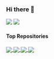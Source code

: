 ### Hi there 👋

![](https://github-readme-stats.vercel.app/api?username=szcf-weiya&show_icons=true&hide_title=true&include_all_commits=true&hide_border=true&count_private=true)
![](https://github-readme-stats.vercel.app/api/top-langs/?username=szcf-weiya&hide_progress=false&hide=javascript,html,c,jupyter%20notebook,cuda&langs_count=6&layout=compact)

<!--
**szcf-weiya/szcf-weiya** is a ✨ _special_ ✨ repository because its `README.md` (this file) appears on your GitHub profile.

Here are some ideas to get you started:

- 🔭 I’m currently working on ...
- 🌱 I’m currently learning ...
- 👯 I’m looking to collaborate on ...
- 🤔 I’m looking for help with ...
- 💬 Ask me about ...
- 📫 How to reach me: ...
- 😄 Pronouns: ...
- ⚡ Fun fact: ...
-->

#### Top Repositories


<a href="https://github.com/anuraghazra/github-readme-stats">
  <img align="center" src="https://github-readme-stats.vercel.app/api/pin/?username=szcf-weiya&repo=ESL-CN" />
</a>

<a href="https://github.com/anuraghazra/anuraghazra.github.io">
  <img align="center" src="https://github-readme-stats.vercel.app/api/pin/?username=szcf-weiya&repo=SinaSpider" />
</a>

<a href="https://github.com/anuraghazra/github-readme-stats">
  <img align="center" src="https://github-readme-stats.vercel.app/api/pin/?username=szcf-weiya&repo=MonteCarlo" />
</a>

<a href="https://github.com/anuraghazra/anuraghazra.github.io">
  <img align="center" src="https://github-readme-stats.vercel.app/api/pin/?username=szcf-weiya&repo=zju-thesis" />
</a>

